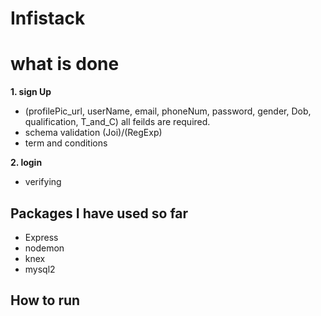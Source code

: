 # Infistack

# what is done
**1. sign Up**
 - (profilePic_url, userName, email, phoneNum, password, gender, Dob, qualification, T_and_C) all feilds are required.
  - schema validation (Joi)/(RegExp)
  - term and conditions

**2. login**
 - verifying 

## Packages I have used so far
 - Express
 - nodemon
 - knex
 - mysql2

## How to run
